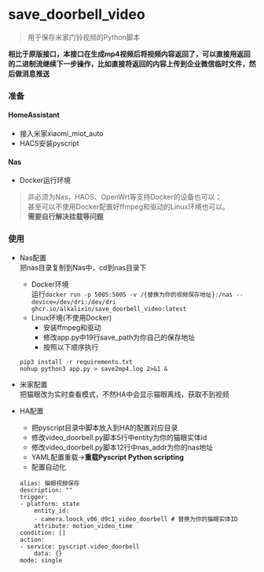 # save_doorbell_video

> 用于保存米家门铃视频的Python脚本

**相比于原版接口，本接口在生成mp4视频后将视频内容返回了，可以直接用返回的二进制流继续下一步操作，比如直接将返回的内容上传到企业微信临时文件，然后做消息推送**

### 准备
#### HomeAssistant
- 接入米家xiaomi_miot_auto
- HACS安装pyscript
#### Nas
- Docker运行环境

>非必须为Nas，HAOS、OpenWrt等支持Docker的设备也可以；  
甚至可以不使用Docker配置好ffmpeg和驱动的Linux环境也可以。  
**需要自行解决挂载等问题**



### 使用
- Nas配置  
把nas目录复制到Nas中，cd到nas目录下    
    - Docker环境  
    运行`docker run -p 5005:5005 -v /{替换为你的视频保存地址}:/nas --device=/dev/dri:/dev/dri ghcr.io/alkalixin/save_doorbell_video:latest`
    - Linux环境(不使用Docker)  
        - 安装ffmpeg和驱动
        - 修改app.py中19行save_path为你自己的保存地址
        - 按照以下顺序执行
    ```
    pip3 install -r requirements.txt
    nohup python3 app.py > save2mp4.log 2>&1 &  
    ```


- 米家配置  
把猫眼改为实时查看模式，不然HA中会显示猫眼离线，获取不到视频
- HA配置  
    - 把pyscript目录中脚本放入到HA的配置对应目录
    - 修改video_doorbell.py脚本5行中entity为你的猫眼实体id
    - 修改video_doorbell.py脚本12行中nas_addr为你的nas地址
    - YAML配置重载->**重载Pyscript Python scripting**  
    - 配置自动化
    ```
    alias: 猫眼视频保存
    description: ""
    trigger:
    - platform: state
        entity_id:
        - camera.loock_v06_d9c1_video_doorbell # 替换为你的猫眼实体ID
        attribute: motion_video_time
    condition: []
    action:
    - service: pyscript.video_doorbell
        data: {}
    mode: single
    ```

